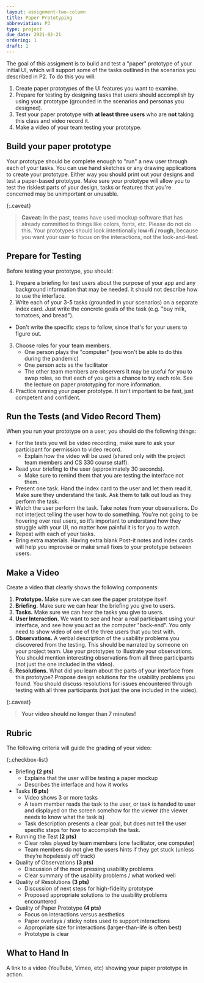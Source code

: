```yaml
---
layout: assignment-two-column
title: Paper Prototyping
abbreviation: P3
type: project
due_date: 2021-02-21
ordering: 1 
draft: 1
---
```


The goal of this assigment is to build and test a "paper" prototype of your initial UI, which will support some of the tasks outlined in the scenarios you described in P2. To do this you will:
1. Create paper prototypes of the UI features you want to examine.
2. Prepare for testing by designing tasks that users should accomplish by using your prototype (grounded in the scenarios and personas you designed). 
3. Test your paper prototype with **at least three users** who are **not** taking this class and video record it. 
4. Make a video of your team testing your prototype.

## Build your paper prototype
Your prototype should be complete enough to "run" a new user through each of your tasks. You can use hand sketches or any drawing applications to create your prototype. Either way you should print out your designs and test a paper-based prototype. Make sure your prototype will allow you to test the riskiest parts of your design, tasks or features that you're concerned may be unimportant or unusable.

{:.caveat}
> **Caveat:** In the past, teams have used mockup software that has already committed to things like colors, fonts, etc. Please do not do this. Your prototypes should look intentionally **low-fi / rough**, because you want your user to focus on the interactions, not the look-and-feel.

## Prepare for Testing
Before testing your prototype, you should:

1. Prepare a briefing for test users about the purpose of your app and any background information that may be needed. It should not describe how to use the interface.
2. Write each of your 3-5 tasks (grounded in your scenarios) on a separate index card. Just write the concrete goals of the task (e.g. "buy milk, tomatoes, and bread"). 
  * Don't write the specific steps to follow, since that's for your users to figure out.
3. Choose roles for your team members. 
   * One person plays the "computer" (you won't be able to do this during the pandemic)
   * One person acts as the facilitator
   * The other team members are observers
  It may be useful for you to swap roles, so that each of you gets a chance to try each role. See the lecture on paper prototyping for more information.
4. Practice running your paper prototype. It isn't important to be fast, just competent and confident.
 

## Run the Tests (and Video Record Them)
When you run your prototype on a user, you should do the following things:

* For the tests you will be video recording, make sure to ask your participant for permission to video record.  
   * Explain how the video will be used (shared only with the project team members and CS 330 course staff).
* Read your briefing to the user (approximately 30 seconds). 
   * Make sure to remind them that you are testing the interface not them.
* Present one task. Hand the index card to the user and let them read it. Make sure they understand the task. Ask them to talk out loud as they perform the task.
* Watch the user perform the task. Take notes from your observations. Do not interject telling the user how to do something. You're not going to be hovering over real users, so it’s important to understand how they struggle with your UI, no matter how painful it is for you to watch.
* Repeat with each of your tasks.
* Bring extra materials. Having extra blank Post-it notes and index cards will help you improvise or make small fixes to your prototype between users.
 
## Make a Video
Create a video that clearly shows the following components:

1. **Prototype.** Make sure we can see the paper prototype itself.
2. **Briefing.** Make sure we can hear the briefing you give to users.
3. **Tasks.** Make sure we can hear the tasks you give to users.
4. **User Interaction.** We want to see and hear a real participant using your interface, and see how you act as the computer "back-end". You only need to show video of one of the three users that you test with.
5. **Observations.** A verbal description of the usability problems you discovered from the testing. This should be narrated by someone on your project team. Use your prototypes to illustrate your observations. You should mention interesting observations from all three participants (not just the one included in the video).
6. **Resolutions.** What did you learn about the parts of your interface from this prototype? Propose design solutions for the usability problems you found. You should discuss resolutions for issues encountered through testing with all three participants (not just the one included in the video).

{:.caveat}
> **Your video should no longer than 7 minutes!**

## Rubric
The following criteria will guide the grading of your video:

{:.checkbox-list}
* Briefing **(2 pts)**
  * Explains that the user will be testing a paper mockup
  * Describes the interface and how it works
* Tasks **(6 pts)**
  * Video shows 3 or more tasks
  * A team member reads the task to the user, or task is handed to user and displayed on the screen somehow for the viewer (the viewer needs to know what the task is)
  * Task description presents a clear goal, but does not tell the user specific steps for how to accomplish the task.
* Running the Test **(2 pts)**
  * Clear roles played by team members (one facilitator, one computer)
  * Team members do not give the users hints if they get stuck (unless they’re hopelessly off track)
* Quality of Observations **(3 pts)**
  * Discussion of the most pressing usability problems
  * Clear summary of the usability problems / what worked well
* Quality of Resolutions **(3 pts)**
  * Discussion of next steps for high-fidelity prototype
  * Proposed appropriate solutions to the usability problems encountered
* Quality of Paper Prototype **(4 pts)**
  * Focus on interactions versus aesthetics
  * Paper overlays / sticky notes used to support interactions
  * Appropriate size for interactions (larger-than-life is often best)
  * Prototype is clear


## What to Hand In 
A link to a video (YouTube, Vimeo, etc) showing your paper prototype in action.
